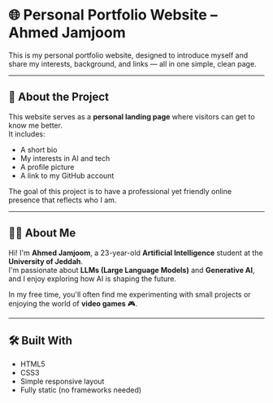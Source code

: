 # 🌐 Personal Portfolio Website – Ahmed Jamjoom

This is my personal portfolio website, designed to introduce myself and share my interests, background, and links — all in one simple, clean page.

---

## 📌 About the Project

This website serves as a **personal landing page** where visitors can get to know me better.  
It includes:

- A short bio
- My interests in AI and tech
- A profile picture
- A link to my GitHub account

The goal of this project is to have a professional yet friendly online presence that reflects who I am.

---

## 👨‍💻 About Me

Hi! I'm **Ahmed Jamjoom**, a 23-year-old **Artificial Intelligence** student at the **University of Jeddah**.  
I'm passionate about **LLMs (Large Language Models)** and **Generative AI**, and I enjoy exploring how AI is shaping the future.

In my free time, you'll often find me experimenting with small projects or enjoying the world of **video games** 🎮.

---

## 🛠️ Built With

- HTML5  
- CSS3  
- Simple responsive layout  
- Fully static (no frameworks needed)
